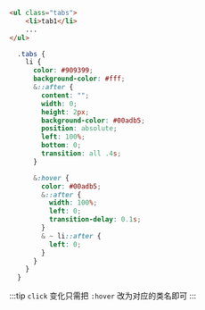 <tab-hoverTab/>

<tab-clickTab/>

```html
<ul class="tabs">
    <li>tab1</li>
    ...
</ul>
```

```scss
  .tabs {
    li {
      color: #909399;
      background-color: #fff;
      &::after {
        content: "";
        width: 0;
        height: 2px;
        background-color: #00adb5;
        position: absolute;
        left: 100%;
        bottom: 0;
        transition: all .4s;
      }

      &:hover {
        color: #00adb5;
        &::after {
          width: 100%;
          left: 0;
          transition-delay: 0.1s;
        }
        & ~ li::after {
          left: 0;
        }
      }
    }
  }
```

:::tip
`click` 变化只需把 `:hover` 改为对应的类名即可
:::



